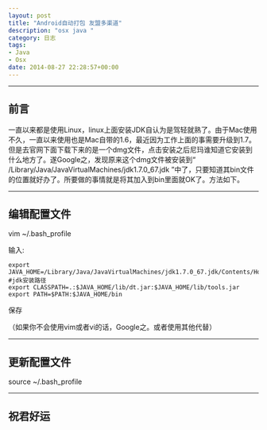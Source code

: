 ```yaml
---
layout: post
title: "Android自动打包 友盟多渠道"
description: "osx java "
category: 日志
tags:
- Java
- Osx
date: 2014-08-27 22:28:57+00:00
---
```


---
前言
---

一直以来都是使用Linux，linux上面安装JDK自认为是驾轻就熟了。由于Mac使用不久，一直以来使用也是Mac自带的1.6，最近因为工作上面的事需要升级到1.7。但是去官网下面下载下来的是一个dmg文件，点击安装之后尼玛谁知道它安装到什么地方了。遂Google之，发现原来这个dmg文件被安装到“ /Library/Java/JavaVirtualMachines/jdk1.7.0_67.jdk ”中了，只要知道其bin文件的位置就好办了。所要做的事情就是将其加入到bin里面就OK了。方法如下。

---
编辑配置文件
---

vim ~/.bash_profile

输入:

	export JAVA_HOME=/Library/Java/JavaVirtualMachines/jdk1.7.0_67.jdk/Contents/Home #jdk安装路径   
	export CLASSPATH=.:$JAVA_HOME/lib/dt.jar:$JAVA_HOME/lib/tools.jar
	export PATH=$PATH:$JAVA_HOME/bin

保存

（如果你不会使用vim或者vi的话，Google之。或者使用其他代替）

---
更新配置文件
---

source ~/.bash_profile


---
祝君好运
---
